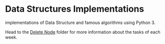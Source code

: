 # Data Structures Implementations
implementations of Data Structure and famous algorithms using Python 3.

Head to the [Delete Node](/day_2/delete_node.py) folder for more information about the tasks of each week.
